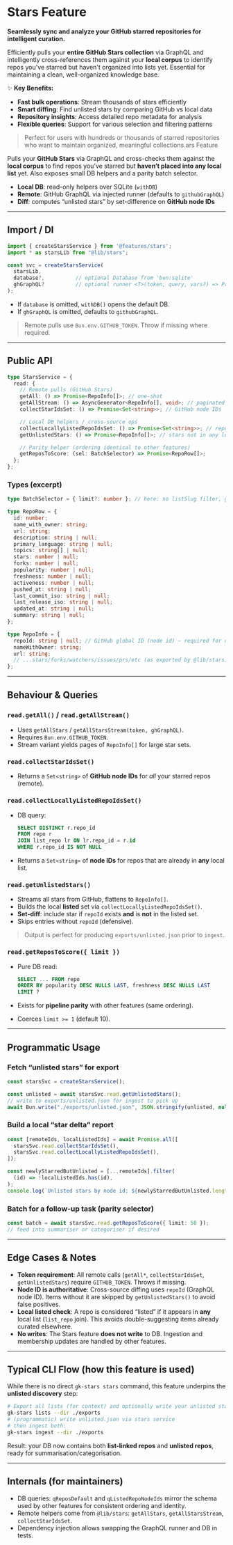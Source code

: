 # Stars Feature

**Seamlessly sync and analyze your GitHub starred repositories for intelligent curation.**

Efficiently pulls your **entire GitHub Stars collection** via GraphQL and intelligently cross-references them against your **local corpus** to identify repos you've starred but haven't organized into lists yet. Essential for maintaining a clean, well-organized knowledge base.

✨ **Key Benefits:**

- **Fast bulk operations**: Stream thousands of stars efficiently
- **Smart diffing**: Find unlisted stars by comparing GitHub vs local data
- **Repository insights**: Access detailed repo metadata for analysis
- **Flexible queries**: Support for various selection and filtering patterns

> Perfect for users with hundreds or thousands of starred repositories who want to maintain organized, meaningful collections.ars Feature

Pulls your **GitHub Stars** via GraphQL and cross-checks them against the **local corpus** to find repos you’ve starred but **haven’t placed into any local list** yet.
Also exposes small DB helpers and a parity batch selector.

- **Local DB**: read-only helpers over SQLite (`withDB`)
- **Remote**: GitHub GraphQL via injected runner (defaults to `githubGraphQL`)
- **Diff**: computes “unlisted stars” by set-difference on **GitHub node IDs**

---

## Import / DI

```ts
import { createStarsService } from '@features/stars';
import * as starsLib from "@lib/stars";

const svc = createStarsService(
  starsLib,
  database?,          // optional Database from 'bun:sqlite'
  ghGraphQL?          // optional runner <T>(token, query, vars?) => Promise<T>
);
```

- If `database` is omitted, `withDB()` opens the default DB.
- If `ghGraphQL` is omitted, defaults to `githubGraphQL`.

> Remote pulls use `Bun.env.GITHUB_TOKEN`. Throw if missing where required.

---

## Public API

```ts
type StarsService = {
  read: {
    // Remote pulls (GitHub Stars)
    getAll: () => Promise<RepoInfo[]>; // one-shot
    getAllStream: () => AsyncGenerator<RepoInfo[], void>; // paginated stream
    collectStarIdsSet: () => Promise<Set<string>>; // GitHub node IDs

    // Local DB helpers / cross-source ops
    collectLocallyListedRepoIdsSet: () => Promise<Set<string>>; // repo.repo_id for any locally listed repo
    getUnlistedStars: () => Promise<RepoInfo[]>; // stars not in any local list

    // Parity helper (ordering identical to other features)
    getReposToScore: (sel: BatchSelector) => Promise<RepoRow[]>;
  };
};
```

### Types (excerpt)

```ts
type BatchSelector = { limit?: number }; // here: no listSlug filter, global only

type RepoRow = {
  id: number;
  name_with_owner: string;
  url: string;
  description: string | null;
  primary_language: string | null;
  topics: string[] | null;
  stars: number | null;
  forks: number | null;
  popularity: number | null;
  freshness: number | null;
  activeness: number | null;
  pushed_at: string | null;
  last_commit_iso: string | null;
  last_release_iso: string | null;
  updated_at: string | null;
  summary: string | null;
};

type RepoInfo = {
  repoId: string | null; // GitHub global ID (node id) — required for diff
  nameWithOwner: string;
  url: string;
  // ...stars/forks/watchers/issues/prs/etc (as exported by @lib/stars)
};
```

---

## Behaviour & Queries

### `read.getAll()` / `read.getAllStream()`

- Uses `getAllStars` / `getAllStarsStream(token, ghGraphQL)`.
- Requires `Bun.env.GITHUB_TOKEN`.
- Stream variant yields pages of `RepoInfo[]` for large star sets.

### `read.collectStarIdsSet()`

- Returns a `Set<string>` of **GitHub node IDs** for _all_ your starred repos (remote).

### `read.collectLocallyListedRepoIdsSet()`

- DB query:

  ```sql
  SELECT DISTINCT r.repo_id
  FROM repo r
  JOIN list_repo lr ON lr.repo_id = r.id
  WHERE r.repo_id IS NOT NULL
  ```

- Returns a `Set<string>` of **node IDs** for repos that are already in **any** local list.

### `read.getUnlistedStars()`

- Streams all stars from GitHub, flattens to `RepoInfo[]`.
- Builds the local **listed** set via `collectLocallyListedRepoIdsSet()`.
- **Set-diff**: include star if `repoId` exists **and** is **not** in the listed set.
- Skips entries without `repoId` (defensive).

> Output is perfect for producing `exports/unlisted.json` prior to `ingest`.

### `read.getReposToScore({ limit })`

- Pure DB read:

  ```sql
  SELECT ... FROM repo
  ORDER BY popularity DESC NULLS LAST, freshness DESC NULLS LAST
  LIMIT ?
  ```

- Exists for **pipeline parity** with other features (same ordering).
- Coerces `limit >= 1` (default 10).

---

## Programmatic Usage

### Fetch “unlisted stars” for export

```ts
const starsSvc = createStarsService();

const unlisted = await starsSvc.read.getUnlistedStars();
// write to exports/unlisted.json for ingest to pick up
await Bun.write("./exports/unlisted.json", JSON.stringify(unlisted, null, 2));
```

### Build a local “star delta” report

```ts
const [remoteIds, localListedIds] = await Promise.all([
  starsSvc.read.collectStarIdsSet(),
  starsSvc.read.collectLocallyListedRepoIdsSet(),
]);

const newlyStarredButUnlisted = [...remoteIds].filter(
  (id) => !localListedIds.has(id),
);
console.log(`Unlisted stars by node id: ${newlyStarredButUnlisted.length}`);
```

### Batch for a follow-up task (parity selector)

```ts
const batch = await starsSvc.read.getReposToScore({ limit: 50 });
// feed into summariser or categoriser if desired
```

---

## Edge Cases & Notes

- **Token requirement**: All remote calls (`getAll*`, `collectStarIdsSet`, `getUnlistedStars`) require `GITHUB_TOKEN`. Throws if missing.
- **Node ID is authoritative**: Cross-source diffing uses `repoId` (GraphQL node ID). Items without it are skipped by `getUnlistedStars()` to avoid false positives.
- **Local listed check**: A repo is considered “listed” if it appears in **any** local list (`list_repo` join). This avoids double-suggesting items already curated elsewhere.
- **No writes**: The Stars feature **does not write** to DB. Ingestion and membership updates are handled by other features.

---

## Typical CLI Flow (how this feature is used)

While there is no direct `gk-stars stars` command, this feature underpins the **unlisted discovery** step:

```bash
# Export all lists (for context) and optionally write your unlisted stars:
gk-stars lists --dir ./exports
# (programmatic) write unlisted.json via stars service
# then ingest both:
gk-stars ingest --dir ./exports
```

Result: your DB now contains both **list-linked repos** and **unlisted repos**, ready for summarisation/categorisation.

---

## Internals (for maintainers)

- DB queries: `qReposDefault` and `qListedRepoNodeIds` mirror the schema used by other features for consistent ordering and identity.
- Remote helpers come from `@lib/stars`: `getAllStars`, `getAllStarsStream`, `collectStarIdsSet`.
- Dependency injection allows swapping the GraphQL runner and DB in tests.
